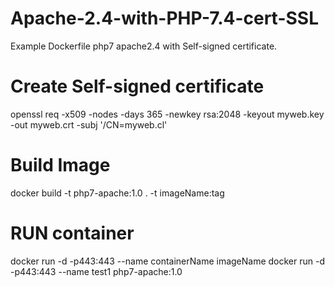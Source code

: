 # Apache-2.4-with-PHP-7.4-cert-SSL
Example Dockerfile php7 apache2.4 with Self-signed certificate.


# Create Self-signed certificate
openssl req -x509 -nodes -days 365 -newkey rsa:2048 -keyout myweb.key -out myweb.crt -subj '/CN=myweb.cl'

# Build Image
docker build -t php7-apache:1.0 .
-t imageName:tag

# RUN container
docker run -d -p443:443 --name containerName imageName
docker run -d -p443:443 --name test1 php7-apache:1.0
